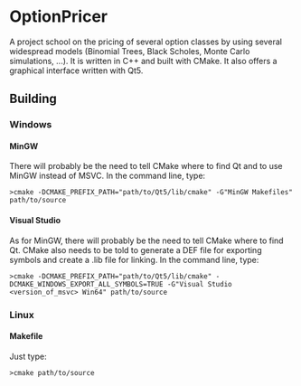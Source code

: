 OptionPricer
============

A project school on the pricing of several option classes by using several
widespread models (Binomial Trees, Black Scholes, Monte Carlo simulations, ...).
It is written in C++ and built with CMake. It also offers a graphical interface
written with Qt5.

## Building

### Windows

#### MinGW
There will probably be the need to tell CMake where to find Qt and to use MinGW
instead of MSVC.
In the command line, type:
```
>cmake -DCMAKE_PREFIX_PATH="path/to/Qt5/lib/cmake" -G"MinGW Makefiles" path/to/source
```

#### Visual Studio
As for MinGW, there will probably be the need to tell CMake where to find Qt.
CMake also needs to be told to generate a DEF file for exporting symbols and
create a .lib file for linking.
In the command line, type:
```
>cmake -DCMAKE_PREFIX_PATH="path/to/Qt5/lib/cmake" -DCMAKE_WINDOWS_EXPORT_ALL_SYMBOLS=TRUE -G"Visual Studio <version_of_msvc> Win64" path/to/source
```

### Linux

#### Makefile
Just type:
```
>cmake path/to/source
```
